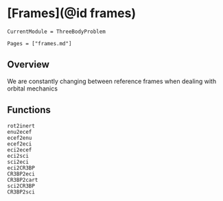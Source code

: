 # [Frames](@id frames)
```@meta
CurrentModule = ThreeBodyProblem
```

```@contents
Pages = ["frames.md"]
```

## Overview
We are constantly changing between reference frames when dealing with orbital mechanics

## Functions

```@docs
rot2inert
enu2ecef
ecef2enu
ecef2eci
eci2ecef
eci2sci
sci2eci
eci2CR3BP
CR3BP2eci
CR3BP2cart
sci2CR3BP
CR3BP2sci

```
